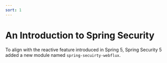 ```yaml
---
sort: 1
---
```


# An Introduction to Spring Security

To align with the reactive feature introduced in Spring 5, Spring Security 5 added a new module named `spring-secuirty-webflux`.

